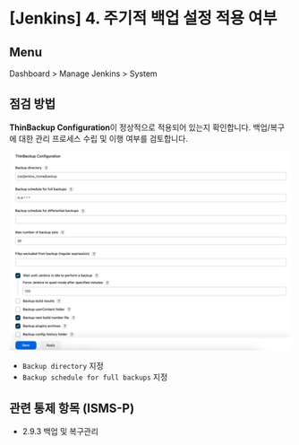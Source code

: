 # [Jenkins] 4. 주기적 백업 설정 적용 여부

## Menu 
Dashboard > Manage Jenkins > System

## 점검 방법 
**ThinBackup Configuration**이 정상적으로 적용되어 있는지 확인합니다. 
백업/복구에 대한 관리 프로세스 수립 및 이행 여부를 검토합니다. 

![ThinBackup Configuration](images/thinbackup.png)
- `Backup directory` 지정
- `Backup schedule for full backups` 지정

## 관련 통제 항목 (ISMS-P)
- 2.9.3 백업 및 복구관리